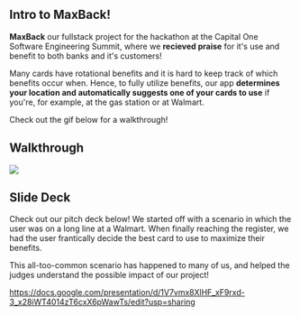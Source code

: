 ## Intro to MaxBack!
**MaxBack** our fullstack project for the hackathon at the Capital One Software Engineering Summit, where we **recieved praise** for it's use and benefit to both banks and it's customers!

Many cards have rotational benefits and it is hard to keep track of which benefits occur when. Hence, to fully utilize benefits, our app **determines your location and automatically suggests one of your cards to use** if you're, for example, at the gas station or at Walmart. 

Check out the gif below for a walkthrough!

## Walkthrough
![](Media/maxback.gif)

## Slide Deck 
Check out our pitch deck below! We started off with a scenario in which the user was on a long line at a Walmart. When finally reaching the register, we had the user frantically decide the best card to use to maximize their benefits. 

This all-too-common scenario has happened to many of us, and helped the judges understand the possible impact of our project!

https://docs.google.com/presentation/d/1V7vmx8XlHF_xF9rxd-3_x28iWT4014zT6cxX6pWawTs/edit?usp=sharing
